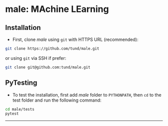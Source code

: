 # male: MAchine LEarning

## Installation

- First, clone *male* using `git` with HTTPS URL (recommended):
```sh
git clone https://github.com/tund/male.git
```
or using `git` via SSH if prefer:
```sh
git clone git@github.com:tund/male.git
```

## PyTesting

- To test the installation, first add *male* folder to `PYTHONPATH`, then `cd` to the test folder and run the following command:
```sh
cd male/tests
pytest
```
------------------
